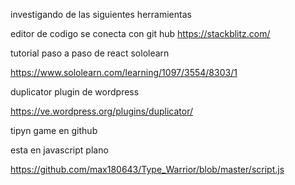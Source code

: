investigando de las siguientes herramientas 

editor de codigo se conecta con git hub
<https://stackblitz.com/>

tutorial paso a paso de react sololearn

<https://www.sololearn.com/learning/1097/3554/8303/1>

duplicator plugin de wordpress 

<https://ve.wordpress.org/plugins/duplicator/>

tipyn game en github 

esta en javascript plano

<https://github.com/max180643/Type_Warrior/blob/master/script.js>

